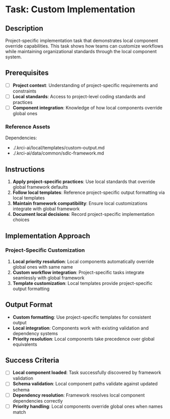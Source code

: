 # Task: Custom Implementation

## Description

Project-specific implementation task that demonstrates local component override capabilities. This task shows how teams can customize workflows while maintaining organizational standards through the local component system.

## Prerequisites

- [ ] **Project context**: Understanding of project-specific requirements and constraints
- [ ] **Local standards**: Access to project-level coding standards and practices
- [ ] **Component integration**: Knowledge of how local components override global ones

### Reference Assets

Dependencies:

- ./.krci-ai/local/templates/custom-output.md
- ./.krci-ai/data/common/sdlc-framework.md

## Instructions

1. **Apply project-specific practices**: Use local standards that override global framework defaults
2. **Follow local templates**: Reference project-specific output formatting via local templates
3. **Maintain framework compatibility**: Ensure local customizations integrate with global framework
4. **Document local decisions**: Record project-specific implementation choices

## Implementation Approach

### Project-Specific Customization

1. **Local priority resolution**: Local components automatically override global ones with same name
2. **Custom workflow integration**: Project-specific tasks integrate seamlessly with global framework
3. **Template customization**: Local templates provide project-specific output formatting

## Output Format

- **Custom formatting**: Use project-specific templates for consistent output
- **Local integration**: Components work with existing validation and dependency systems
- **Priority resolution**: Local components take precedence over global equivalents

## Success Criteria

- [ ] **Local component loaded**: Task successfully discovered by framework validation
- [ ] **Schema validation**: Local component paths validate against updated schema
- [ ] **Dependency resolution**: Framework resolves local component dependencies correctly
- [ ] **Priority handling**: Local components override global ones when names match